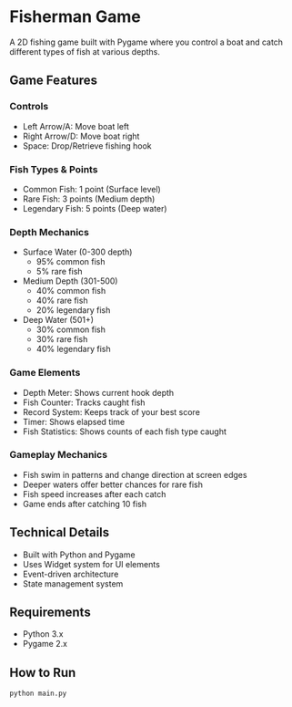# Fisherman Game

A 2D fishing game built with Pygame where you control a boat and catch different types of fish at various depths.

## Game Features

### Controls
- Left Arrow/A: Move boat left
- Right Arrow/D: Move boat right
- Space: Drop/Retrieve fishing hook

### Fish Types & Points
- Common Fish: 1 point (Surface level)
- Rare Fish: 3 points (Medium depth)
- Legendary Fish: 5 points (Deep water)

### Depth Mechanics
- Surface Water (0-300 depth)
  - 95% common fish
  - 5% rare fish
- Medium Depth (301-500)
  - 40% common fish
  - 40% rare fish
  - 20% legendary fish
- Deep Water (501+)
  - 30% common fish
  - 30% rare fish
  - 40% legendary fish

### Game Elements
- Depth Meter: Shows current hook depth
- Fish Counter: Tracks caught fish
- Record System: Keeps track of your best score
- Timer: Shows elapsed time
- Fish Statistics: Shows counts of each fish type caught

### Gameplay Mechanics
- Fish swim in patterns and change direction at screen edges
- Deeper waters offer better chances for rare fish
- Fish speed increases after each catch
- Game ends after catching 10 fish

## Technical Details
- Built with Python and Pygame
- Uses Widget system for UI elements
- Event-driven architecture
- State management system

## Requirements
- Python 3.x
- Pygame 2.x

## How to Run
```bash
python main.py